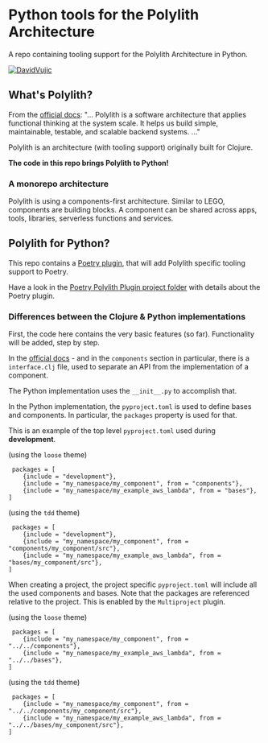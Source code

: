 # Python tools for the Polylith Architecture

A repo containing tooling support for the Polylith Architecture in Python.

[![DavidVujic](https://circleci.com/gh/DavidVujic/python-polylith.svg?style=svg)](https://app.circleci.com/pipelines/github/DavidVujic/python-polylith?branch=main&filter=all)

## What's Polylith?
From the [official docs](https://polylith.gitbook.io/polylith/):
"... Polylith is a software architecture that applies functional thinking at the system scale.
It helps us build simple, maintainable, testable, and scalable backend systems. ..."

Polylith is an architecture (with tooling support) originally built for Clojure.

__The code in this repo brings Polylith to Python!__

### A monorepo architecture
Polylith is using a components-first architecture. Similar to LEGO, components are building blocks.
A component can be shared across apps, tools, libraries, serverless functions and services.

## Polylith for Python?
This repo contains a [Poetry plugin](https://pypi.org/project/poetry-polylith-plugin), that will add Polylith specific tooling support to Poetry.

Have a look in the [Poetry Polylith Plugin project folder](projects/poetry_polylith_plugin/README.md) with details about the Poetry plugin.

### Differences between the Clojure & Python implementations
First, the code here contains the very basic features (so far). Functionality will be added, step by step.

In the [official docs](https://polylith.gitbook.io/polylith/) - and in the `components` section in particular,
there is a `interface.clj` file, used to separate an API from the implementation of a component.

The Python implementation uses the `__init__.py` to accomplish that.

In the Python implementation, the `pyproject.toml` is used to define bases and components. In particular, the `packages` property is used for that.

This is an example of the top level `pyproject.toml` used during __development__.

(using the `loose` theme)
``` shell
 packages = [
    {include = "development"},
    {include = "my_namespace/my_component", from = "components"},
    {include = "my_namespace/my_example_aws_lambda", from = "bases"},
]
```

(using the `tdd` theme)
``` shell
 packages = [
    {include = "development"},
    {include = "my_namespace/my_component", from = "components/my_component/src"},
    {include = "my_namespace/my_example_aws_lambda", from = "bases/my_component/src"},
]
```

When creating a project, the project specific `pyproject.toml` will include all the used components and bases.
Note that the packages are referenced relative to the project. This is enabled by the `Multiproject` plugin.

(using the `loose` theme)
``` shell
 packages = [
    {include = "my_namespace/my_component", from = "../../components"},
    {include = "my_namespace/my_example_aws_lambda", from = "../../bases"},
]
```

(using the `tdd` theme)
``` shell
 packages = [
    {include = "my_namespace/my_component", from = "../../components/my_component/src"},
    {include = "my_namespace/my_example_aws_lambda", from = "../../bases/my_component/src"},
]
```
